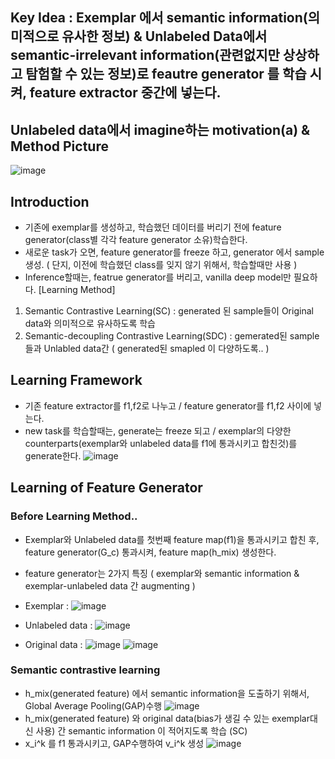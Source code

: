 ## Key Idea : Exemplar 에서 semantic information(의미적으로 유사한 정보) & Unlabeled Data에서 semantic-irrelevant information(관련없지만 상상하고 탐험할 수 있는 정보)로 feautre generator 를 학습 시켜, feature extractor 중간에 넣는다. 

## Unlabeled data에서 imagine하는 motivation(a) & Method Picture
![image](https://user-images.githubusercontent.com/98244339/167744094-a1166c51-6427-4a2b-877c-188635fdd2a4.png)

## Introduction
- 기존에 exemplar를 생성하고, 학습했던 데이터를 버리기 전에 feature generator(class별 각각 feature generator 소유)학습한다.
- 새로운 task가 오면, feature generator를 freeze 하고, generator 에서 sample 생성. ( 단지, 이전에 학습했던 class를 잊지 않기 위해서, 학습할때만 사용 )
- Inference할때는, featrue generator를 버리고, vanilla deep model만 필요하다.
[Learning Method]</br>
1. Semantic Contrastive Learning(SC) : generated 된 sample들이 Original data와 의미적으로 유사하도록 학습
2. Semantic-decoupling Contrastive Learning(SDC) : gemerated된 sample들과 Unlabled data간 ( generated된 smapled 이 다양하도록.. )

## Learning Framework
- 기존 feature extractor를 f1,f2로 나누고 / feature generator를 f1,f2 사이에 넣는다.
- new task를 학습할때는, generate는 freeze 되고 / exemplar의 다양한 counterparts(exemplar와 unlabeled data를 f1에 통과시키고 합친것)를 generate한다. 
![image](https://user-images.githubusercontent.com/98244339/167745786-e3b5d2c5-7bde-4e26-9346-e4a95256aaf0.png)

## Learning of Feature Generator
### Before Learning Method..
- Exemplar와 Unlabeled data를 첫번째 feature map(f1)을 통과시키고 합친 후, feature generator(G_c) 통과시켜, feature map(h_mix) 생성한다.
- feature generator는 2가지 특징 ( exemplar와 semantic information & exemplar-unlabeled data 간 augmenting )

- Exemplar : ![image](https://user-images.githubusercontent.com/98244339/167746820-8ac38923-7efc-4912-b8ff-f2993899d8b3.png)
- Unlabeled data : ![image](https://user-images.githubusercontent.com/98244339/167746880-53a025a7-7cd0-49f5-8309-edfd3ddc334a.png)
- Original data : ![image](https://user-images.githubusercontent.com/98244339/167748500-42fda64b-d06f-439f-b15d-caf57eea6015.png)
![image](https://user-images.githubusercontent.com/98244339/167747572-c1e86ce2-322f-45dd-bb84-e7f2f266d961.png)

### Semantic contrastive learning
- h_mix(generated feature) 에서 semantic information을 도출하기 위해서, Global Average Pooling(GAP)수행
![image](https://user-images.githubusercontent.com/98244339/167747875-8cd1e8b4-86ba-43e6-a7ce-a175e4a39283.png)
- h_mix(generated feature) 와 original data(bias가 생길 수 있는 exemplar대신 사용) 간 semantic information 이 적어지도록 학습 (SC)
- x_i^k 를 f1 통과시키고, GAP수행하여 v_i^k 생성
![image](https://user-images.githubusercontent.com/98244339/167748238-850e172c-b24a-45fb-95e9-7da018a712cc.png)


